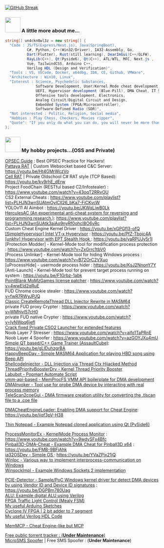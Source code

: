 [![GitHub Streak](https://streak-stats.demolab.com/?user=un4ckn0wl3z)](https://git.io/streak-stats)


### <img src="https://media3.giphy.com/media/VbnUQpnihPSIgIXuZv/200.gif" width="50"> A little more about me...  
```csharp
string[] un4ckn0wl3z = new string[] { 
  "Code : JS/TS(Express/Nest.js), Java(SpringBoot),
          C#, Python, C++(Win32/Driver), IA32-Assembly, Go,
          Dart(Flutter), Rust(still learning), DearImGui(C++/GLFW),
          RayLib(C++), Qt(Pyside6), Qt(C++), ATL/WTL, MFC, Next.js ,
          Vue, TailwindCSS, Arduino C++,
          Verilog HDL (Design and Verification)", 
  "Tools : VS, VSCode, Docker, x64dbg, IDA, CE, Github, VMWare", 
  "Architecture : Win10, Linux", 
  "Interest : Science, Psychedelic Substances,
              Software Development, User/Kernel Mode cheat development,
              UEFI, Hypervisor development (Blue-Pill), DMA Cheat, IT Security, DevOps, Reverse Engineer,
              Offensive tools development, Electronics,
              Analog Circuit/Digital Circuit and Design,
              Embedded System (FPGA/Microcontroller),
              Software-Defined Radio (SDR)",
  "Not interested : Politic, Religion, Social media",
  "Hobbies : Play Chess, Checkers, Movies ripper",
  "Quote": "If you only do what you can do, you will never be more than you are now! - Kung Fu Panda" 
};
```
### <img src="https://media2.giphy.com/media/3oKIPnAiaMCws8nOsE/200.gif" width="50"> My hobby projects...(OSS and Private)

<a href="https://github.com/un4ckn0wl3z/OPSEC" target="_blank">OPSEC Guide</a> : Best OPSEC Practice for Hackers!<br>
<a href="https://github.com/Pattaya-Project" target="_blank">Pattaya RAT</a> | Custom Websocket based C&C Server: https://youtu.be/Ht4GMrWczVo <br>
<a href="https://github.com/un4ckn0wl3z/CellRAT" target="_blank">Cell RAT</a> | Private Oldschool C# RAT style (TCP Based): https://youtu.be/kv9rhE_dErw <br>
Project FoodChain (RESTful based C2/Infostealer) : https://www.youtube.com/watch?v=43oqT2RRvOU <br>
CS2 External Cheats : https://www.youtube.com/playlist?list=PLHJN3wnSUAtmOylCII26_bKa7-FiCKvcW <br>
YOLOv11 AI Aimbot : https://youtu.be/JKWqLiwB0Lk <br>
<a href="https://github.com/un4ckn0wl3z/HerculesAC.git" target="_blank">HerculesAC (An experimental anti-cheat system for reversing and programming research.)</a>: https://www.youtube.com/playlist?list=PLHJN3wnSUAtk3aiAo9nyRf0ohcI8O6yRc <br>
Custom Cheat Engine Kernel Driver : https://youtu.be/xGPGfl3-ofQ <br>
<a href="https://github.com/un4ckn0wl3z/SimpleHypervisor.git" target="_blank">[SimpleHypervisor] Intel VT-x Hypervisor</a> : https://youtu.be/PfZ-Tbojc4A <br>
<a href="https://github.com/un4ckn0wl3z/unkhv.git" target="_blank">[unkhv] Hypervisor with EPT Stealth Hook </a> :  https://youtu.be/yaRPUJy5r1I <br>
[Protection Modder] - Kernel-Mode tool for modification process protection : https://www.youtube.com/watch?v=ZxGrrc1tbV0 <br>
[Process Unlinker] - Kernel-Mode tool for hiding Windows process : https://www.youtube.com/watch?v=B72OrC2VXuo <br>
[uProcessHide] - usermode process hider : https://youtu.be/KsJ2NnonY7Y <br>
[Anti-Launch] - Kernel-Mode tool for prevent target process running on system : https://youtu.be/F1Grbz-1abk <br>
<a href="https://github.com/un4ckn0wl3z/still-run-pb" target="_blank">PointBlank MoMzGames license patcher</a> : https://www.youtube.com/watch?v=4wwEld2qRuE <br>
FUD Chrome cookie stealer : https://www.youtube.com/watch?v=fwR7RWyJPJQ <br>
<a href="https://github.com/un4ckn0wl3z/classic_dll_injector_masm64" target="_blank">Classic CreateRemoteThread DLL Injector Rewrite in MASM64</a><br>
private FUD proxy Crypter : https://www.youtube.com/watch?v=WMhjvl57cH0 <br>
private FUD native Crypter : https://www.youtube.com/watch?v=IyNWpq6jefI <br>
<a href="https://github.com/un4ckn0wl3z/CSO2-Launcher-fixed" target="_blank">Crack fixed Private CSO2 Launcher for extended features<br></a>
Noob Layer 7 Stresser : https://www.youtube.com/watch?v=aifo1TaPRnE <br>
Noob Layer 4 Spoofer : https://www.youtube.com/watch?v=azGOYJXu4mU <br>
<a href="https://github.com/un4ckn0wl3z/AssaultCubeTrainerQT" target="_blank">Simple QT based/C++ Game Trainer (AssaultCube)</a>: https://youtu.be/gLlDuhzgrBA <br>
<a href="https://github.com/un4ckn0wl3z/HappyBeepDay" target="_blank">HappyBeepDay - Simple MASM64 Application for playing HBD song using Beep API </a><br>
<a href="https://github.com/un4ckn0wl3z/ShellcodeInjector" target="_blank">ShellcodeInjector - DLL Injection via Thread Ctx Hijacked Method </a><br>
<a href="https://github.com/un4ckn0wl3z/ThreadPriorityBoosterDrv" target="_blank">ThreadPriorityBoosterDrv - Kernel Thread Priority Booster </a><br>
<a href="https://github.com/un4ckn0wl3z/Labubot" target="_blank">Labubot - Popmart Automate Script </a><br>
<a href="https://github.com/un4ckn0wl3z/vmm-api-based.git" target="_blank">vmm-api-based - MemProcFS VMM API boilerplate for DMA development</a><br>
<a href="https://github.com/un4ckn0wl3z/DMAInvoker.git" target="_blank">DMAInvoker - Tool use for probe DMA device by interacting with real process memory</a><br>
<a href="https://github.com/un4ckn0wl3z/TeleScan2coeGui.git" target="_blank">TeleScan2coeGui - DMA firmware creation utility for converting the .tlscan file to a .coe file</a><br>

<a href="https://github.com/un4ckn0wl3z/DMACheatEngineLoader.git" target="_blank">DMACheatEngineLoader: Enabling DMA support for Cheat Engine</a>: https://youtu.be/iiqf3pV-H38 <br>

<a href="https://github.com/un4ckn0wl3z/thin-notepad.git" target="_blank">Thin Notepad - Example Notepad cloned application using Qt (PySide6)</a><br>

<a href="https://github.com/un4ckn0wl3z/ProcessMonitorEx.git" target="_blank">ProcessMonitorEx - KernelMode Process Monitor</a> : https://www.youtube.com/watch?v=9wdySFx4Bfc <br>
<a href="https://github.com/un4ckn0wl3z/Pinball3D-DMA-Cheat.git" target="_blank">Pinball3D-DMA-Cheat - Example DMA Cheat for Pinball3D x64</a> : https://youtu.be/FMB-9BFjAhk <br>
<a href="https://github.com/un4ckn0wl3z/ia32OSDev.git" target="_blank">ia32OSDev - Simple OS </a> : https://youtu.be/YVaZPix21jQ<br>
<a href="https://github.com/un4ckn0wl3z/WinIpc.git" target="_blank">WinIpc - Various way to implement interprocess-communication on Windows </a><br>
<a href="https://github.com/un4ckn0wl3z/WinsockImpl.git" target="_blank">WinsockImpl - Example Windows Sockets 2 implementation </a><br>

<a href="https://github.com/un4ckn0wl3z/PCIE-Detector.git" target="_blank">PCIE-Detector - Sample/PoC Windows kernel driver for detect DMA devices by using Vendor ID and Device ID signatures</a> : https://youtu.be/DGPBm780Uag<br>
<a href="https://github.com/un4ckn0wl3z/ALU.git" target="_blank">ALU: Example digital ALU using Verilog<br>
<a href="https://github.com/un4ckn0wl3z/verilog-traffic-light-control-mealy-fsm.git" target="_blank">FPGA Traffic Light Control (Mealy FSM)<br>
<a href="https://github.com/un4ckn0wl3z/Arduino_Sketchs.git" target="_blank">My useful Arduino Sketches<br>
<a href="https://github.com/un4ckn0wl3z/Cyclone-IV-FPGA-2-bit-adder-to-7-segment.git" target="_blank">Cyclone IV FPGA | 2 bit adder to 7 segment<br>
<a href="https://github.com/un4ckn0wl3z/Verilog-Labs.git" target="_blank">My useful Verilog HDL Code<br>


<a href="https://github.com/un4ckn0wl3z/MemMCP.git" target="_blank">MemMCP - Cheat Engine-like but MCP<br>


Free public torrent tracker : (<b>Under Maintenance</b>) <br>
<a href="https://github.com/micro-sms-spoofer" target="_blank">MicroSMS Spoofer</a> | Free SMS Spoofer : (<b>Under Maintenance</b>) <br>
